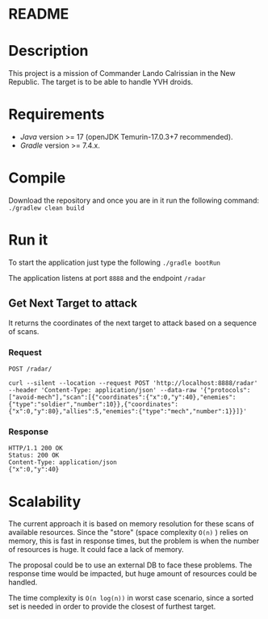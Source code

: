 # README
# Description
This project is a mission of Commander Lando Calrissian in the New Republic.
The target is to be able to handle YVH droids.

# Requirements
- *Java* version >= 17 (openJDK Temurin-17.0.3+7 recommended).
- *Gradle* version >= 7.4.x.

# Compile
Download the repository and once you are in it run the following command: `./gradlew clean build`

# Run it
To start the application just type the following `./gradle bootRun`

The application listens at port `8888` and the endpoint `/radar` 

## Get Next Target to attack
It returns the coordinates of the next target to attack based on a sequence
of scans.

### Request

`POST /radar/`

    curl --silent --location --request POST 'http://localhost:8888/radar' --header 'Content-Type: application/json' --data-raw '{"protocols":["avoid-mech"],"scan":[{"coordinates":{"x":0,"y":40},"enemies":{"type":"soldier","number":10}},{"coordinates":{"x":0,"y":80},"allies":5,"enemies":{"type":"mech","number":1}}]}' 

### Response

    HTTP/1.1 200 OK
    Status: 200 OK
    Content-Type: application/json
    {"x":0,"y":40}


# Scalability
The current approach it is based on memory resolution for these scans of available resources. 
Since the "store" (space complexity `O(n)` ) relies on memory, this is fast in response times, but the problem is when the
number of resources is huge. It could face a lack of memory.

The proposal could be to use
an external DB to face these problems. The response time would be impacted, but huge amount of
resources could be handled.

The time complexity is `O(n log(n))` in worst case scenario, since a sorted set is needed in order to provide 
the closest of furthest target.